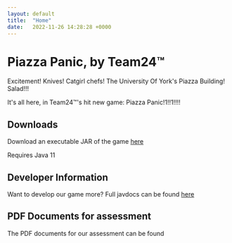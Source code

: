```yaml
---
layout: default
title:  "Home"
date:   2022-11-26 14:28:28 +0000
---
```

# Piazza Panic, by Team24™

Excitement! Knives! Catgirl chefs! The University Of York's Piazza Building! Salad!!!

It's all here, in Team24™'s hit new game: Piazza Panic!1!!1!!!!

## Downloads 

Download an executable JAR of the game  [here](https://www.youtube.com/watch?v=tDTrOPqBXxI)

Requires Java 11

## Developer Information

Want to develop our game more? Full javdocs can be found  [here](./javadoc.zip)

## PDF Documents for assessment

The PDF documents for our assessment can be found 
